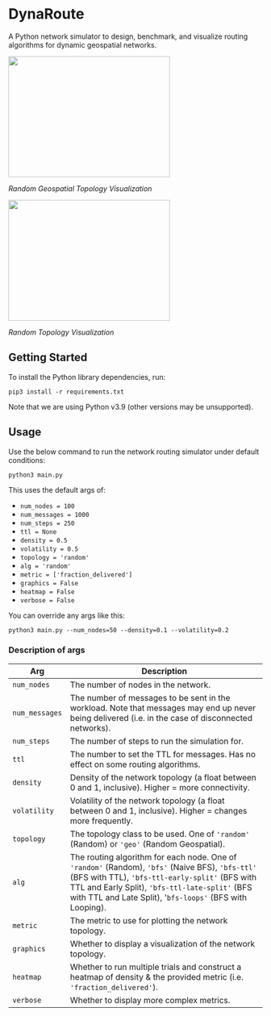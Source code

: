 # DynaRoute

A Python network simulator to design, benchmark, and visualize routing algorithms for dynamic geospatial networks.

<img src="https://user-images.githubusercontent.com/26047273/171828206-20ec5a01-0bc1-4352-867a-b6ea3c7ea8bc.gif" width="320" height="240" />

*Random Geospatial Topology Visualization*

<img src="https://user-images.githubusercontent.com/26047273/171829529-28e7b5af-034a-4f91-8af9-df20ae9d0d5d.gif" width="320" height="240" />

*Random Topology Visualization*

## Getting Started
To install the Python library dependencies, run:
```
pip3 install -r requirements.txt
```
Note that we are using Python v3.9 (other versions may be unsupported).

## Usage
Use the below command to run the network routing simulator under default conditions:
```
python3 main.py
```

This uses the default args of:
- `num_nodes = 100`
- `num_messages = 1000`
- `num_steps = 250`
- `ttl = None`
- `density = 0.5`
- `volatility = 0.5`
- `topology = 'random'`
- `alg = 'random'`
- `metric = ['fraction_delivered']`
- `graphics = False`
- `heatmap = False`
- `verbose = False`

You can override any args like this:
```
python3 main.py --num_nodes=50 --density=0.1 --volatility=0.2
```

### Description of args
| Arg      | Description |
| ----------- | ----------- |
| `num_nodes`      | The number of nodes in the network.       |
| `num_messages`   | The number of messages to be sent in the workload. Note that messages may end up never being delivered (i.e. in the case of disconnected networks).        |
| `num_steps`   | The number of steps to run the simulation for.        |
| `ttl`   | The number to set the TTL for messages. Has no effect on some routing algorithms.        |
| `density`   | Density of the network topology (a float between 0 and 1, inclusive). Higher = more connectivity.        |
| `volatility`   | Volatility of the network topology (a float between 0 and 1, inclusive). Higher = changes more frequently.        |
| `topology`   | The topology class to be used. One of `'random'` (Random) or `'geo'` (Random Geospatial).        |
| `alg`   | The routing algorithm for each node. One of `'random'` (Random), `'bfs'` (Naive BFS), `'bfs-ttl'` (BFS with TTL), `'bfs-ttl-early-split'` (BFS with TTL and Early Split), `'bfs-ttl-late-split'` (BFS with TTL and Late Split), '`bfs-loops'` (BFS with Looping).        |
| `metric`   | The metric to use for plotting the network topology.        |
| `graphics`   | Whether to display a visualization of the network topology.        |
| `heatmap`   | Whether to run multiple trials and construct a heatmap of density & the provided metric (i.e. `'fraction_delivered'`).        |
| `verbose`   | Whether to display more complex metrics.        |
